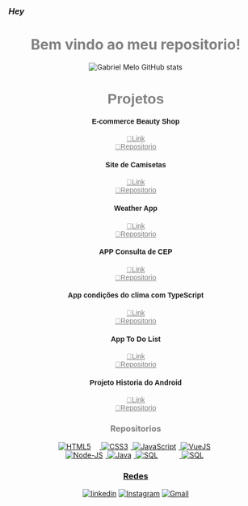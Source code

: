 ### <i>Hey</i>


<header>

<h1 style="text-align:center; color:gray"> Bem vindo ao meu repositorio!</h1>

![Gabriel Melo GitHub stats](https://github-readme-stats.vercel.app/api?username=GabriielMelo&show_icons=true&theme=vision-friendly-dark)

<h1 style="color:gray; font-family:Arial">Projetos </h1>
<h4 style="font-family:Arial">E-commerce Beauty Shop</h4>
<a href="https://beautyshop-tau.vercel.app/" style="color:gray; font-family:Arial">🔗Link </a>  <br>
<a href="https://github.com/GabriielMelo/projeto-beauty-shop" style="color:gray; font-family:arial"> 🔗Repositorio </a> <br>
<h4 style="font-family:Arial">Site de Camisetas</h4>
<a href="https://big-hulk-red-greece.bohr.io/" style="color:gray; font-family:Arial">🔗Link </a>  <br>
<a href="https://github.com/GabriielMelo/projeto-jquery-site_camisetas" style="color:gray; font-family:arial"> 🔗Repositorio </a>
<h4 style="font-family:Arial">Weather App</h4>
<a href="https://big-volleyball-silver-bahrain.bohr.io/" style="color:gray; font-family:Arial">🔗Link </a>  <br>
<a href="https://github.com/GabriielMelo/Weather_App" style="color:gray;font-family:Arial"> 🔗Repositorio </a>
<h4 style="font-family:Arial">APP Consulta de CEP</h4>
<a href="https://gabriielmelo.github.io/CEP-APP/" style="color:gray; font-family:Arial">🔗Link </a>  <br>
<a href="https://github.com/GabriielMelo/CEP-APP" style="color:gray;font-family:Arial"> 🔗Repositorio </a>

<br>
<h4 style="font-family:Arial">App condições do clima com TypeScript</h4>
<a href="https://gabriielmelo.github.io/App-Tempo-Ts/" style="color:gray; font-family:Arial"> 🔗Link </a>  <br>
<a href="https://github.com/GabriielMelo/App-Tempo-Ts" style="color:gray;font-family:Arial"> 🔗Repositorio </a>
<br>

<h4 style="font-family:Arial">App To Do List</h4>
<a href="https://gabriielmelo.github.io/projeto-lista-de-tarefas/" style="color:gray; font-family:Arial"> 🔗Link </a>  <br>
<a href="https://github.com/GabriielMelo/projeto-lista-de-tarefas" style="color:gray;font-family:Arial"> 🔗Repositorio </a>
<br>
<h4 style="font-family:Arial">Projeto Historia do Android</h4>
<a href="https://big-golf-orange-norway.bohr.io/" style="color:gray; font-family:Arial"> 🔗Link </a>  <br>
<a href="https://github.com/GabriielMelo/projeto-android" style="color:gray;font-family:Arial"> 🔗Repositorio </a>
<br>
<h3 style="color:gray">Repositorios</h3>
<div>
<a href="https://github.com/GabriielMelo/html-css" target="_blank"><img alt ="HTML5" src="https://img.shields.io/badge/HTML5-E34F26?style=for-the-badge&logo=html5&logoColor=white" style="padding-right:17px">
<a href="https://github.com/GabriielMelo/html-css" target="_blank"><img alt ="CSS3" src="https://img.shields.io/badge/CSS3-1572B6?style=for-the-badge&logo=css3&logoColor=white" style="padding-right:5px">
<a href="https://github.com/GabriielMelo/javascript" target="_blank"><img alt ="JavaScript" src="https://img.shields.io/badge/JavaScript-323330?style=for-the-badge&logo=javascript&logoColor=F7DF1E" style="padding-right:5px">
<a href="#" target="_blank"><img alt ="VueJS" src="https://img.shields.io/badge/Vue.js-35495E?style=for-the-badge&logo=vue.js&logoColor=4FC08D" style="padding-right:5px"><br>
<a href="https://github.com/GabriielMelo/node-js" target="_blank"><img alt ="Node-JS" src="https://img.shields.io/badge/Node.js-43853D?style=for-the-badge&logo=node.js&logoColor=white" style="padding-right:5px"> 
<a href="https://github.com/GabriielMelo/poo-java" target="_blank"><img alt ="Java" src="https://img.shields.io/badge/Java-ED8B00?style=for-the-badge&logo=openjdk&logoColor=white" style="padding-right:5px"> 
<a href="#" target="_blank"><img alt ="SQL" src="https://img.shields.io/badge/MySQL-00000F?style=for-the-badge&logo=mysql&logoColor=white" style="padding-right:43px"> 
<a href="https://github.com/GabriielMelo/Python" target="_blank"><img alt ="SQL" src="https://img.shields.io/badge/Python-14354C?style=for-the-badge&logo=python&logoColor=white" style="padding-right:5px"> 
</div>


<h3>Redes</h3>


[![linkedin](https://img.shields.io/badge/LinkedIn-0077B5?style=for-the-badge&logo=linkedin&logoColor=white
)](https://www.linkedin.com/in/gabriel-melo-b66b9524b/) [![Instagram](https://img.shields.io/badge/Instagram-E4405F?style=for-the-badge&logo=instagram&logoColor=white
)](https://www.instagram.com/gabriiel.melo/) [![Gmail](https://img.shields.io/badge/Gmail-D14836?style=for-the-badge&logo=gmail&logoColor=white
)](mailto:gabrielmelo64@gmail.com)






